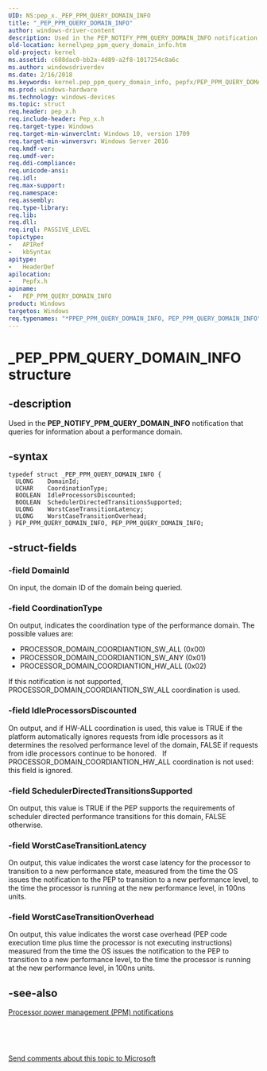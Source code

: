 ```yaml
---
UID: NS:pep_x._PEP_PPM_QUERY_DOMAIN_INFO
title: "_PEP_PPM_QUERY_DOMAIN_INFO"
author: windows-driver-content
description: Used in the PEP_NOTIFY_PPM_QUERY_DOMAIN_INFO notification that queries for information about a performance domain. .
old-location: kernel\pep_ppm_query_domain_info.htm
old-project: kernel
ms.assetid: c608dac0-bb2a-4d89-a2f8-1017254c8a6c
ms.author: windowsdriverdev
ms.date: 2/16/2018
ms.keywords: kernel.pep_ppm_query_domain_info, pepfx/PEP_PPM_QUERY_DOMAIN_INFO, _PEP_PPM_QUERY_DOMAIN_INFO, PEP_PPM_QUERY_DOMAIN_INFO, PEP_PPM_QUERY_DOMAIN_INFO structure [Kernel-Mode Driver Architecture], *PPEP_PPM_QUERY_DOMAIN_INFO
ms.prod: windows-hardware
ms.technology: windows-devices
ms.topic: struct
req.header: pep_x.h
req.include-header: Pep_x.h
req.target-type: Windows
req.target-min-winverclnt: Windows 10, version 1709
req.target-min-winversvr: Windows Server 2016
req.kmdf-ver: 
req.umdf-ver: 
req.ddi-compliance: 
req.unicode-ansi: 
req.idl: 
req.max-support: 
req.namespace: 
req.assembly: 
req.type-library: 
req.lib: 
req.dll: 
req.irql: PASSIVE_LEVEL
topictype:
-	APIRef
-	kbSyntax
apitype:
-	HeaderDef
apilocation:
-	Pepfx.h
apiname:
-	PEP_PPM_QUERY_DOMAIN_INFO
product: Windows
targetos: Windows
req.typenames: "*PPEP_PPM_QUERY_DOMAIN_INFO, PEP_PPM_QUERY_DOMAIN_INFO"
---
```


# _PEP_PPM_QUERY_DOMAIN_INFO structure


## -description


Used in the <b>PEP_NOTIFY_PPM_QUERY_DOMAIN_INFO</b> notification that queries for information about a performance domain. 


## -syntax


````
typedef struct _PEP_PPM_QUERY_DOMAIN_INFO {
  ULONG    DomainId;
  UCHAR    CoordinationType;
  BOOLEAN  IdleProcessorsDiscounted;
  BOOLEAN  SchedulerDirectedTransitionsSupported;
  ULONG    WorstCaseTransitionLatency;
  ULONG    WorstCaseTransitionOverhead;
} PEP_PPM_QUERY_DOMAIN_INFO, PEP_PPM_QUERY_DOMAIN_INFO;
````


## -struct-fields




### -field DomainId

On input, the domain ID of the domain being queried.


### -field CoordinationType

On output, indicates the coordination type of the performance domain. The possible values are:

<ul>
<li>PROCESSOR_DOMAIN_COORDIANTION_SW_ALL (0x00)</li>
<li>PROCESSOR_DOMAIN_COORDIANTION_SW_ANY (0x01)</li>
<li>PROCESSOR_DOMAIN_COORDIANTION_HW_ALL (0x02)</li>
</ul>
If this notification is not supported, PROCESSOR_DOMAIN_COORDIANTION_SW_ALL coordination is used. 


### -field IdleProcessorsDiscounted

On output, and if HW-ALL coordination is used, this value is  TRUE if the platform automatically ignores requests from idle processors as it determines the resolved performance level of the domain, FALSE if requests from idle processors continue to be honored.  
If PROCESSOR_DOMAIN_COORDIANTION_HW_ALL coordination is not used: this field is ignored. 


### -field SchedulerDirectedTransitionsSupported

On output, this value is TRUE if the PEP supports the requirements of scheduler directed performance transitions for this domain, FALSE otherwise. 


### -field WorstCaseTransitionLatency

On output, this value indicates the worst case latency for the processor to transition to a new performance state, measured from the time the OS issues the notification to the PEP to transition to a new performance level, to the time the processor is running at the new performance level, in 100ns units. 


### -field WorstCaseTransitionOverhead

On output, this value indicates the worst case overhead (PEP code execution time plus time the processor is not executing instructions) measured from the time the OS issues the notification to the PEP to transition to a new performance level, to the time the processor is running at the new performance level, in 100ns units. 


## -see-also

<a href="https://msdn.microsoft.com/library/windows/hardware/mt186881">Processor power management (PPM) notifications</a>



 

 

<a href="mailto:wsddocfb@microsoft.com?subject=Documentation%20feedback [kernel\kernel]:%20PEP_PPM_QUERY_DOMAIN_INFO structure%20 RELEASE:%20(2/16/2018)&amp;body=%0A%0APRIVACY STATEMENT%0A%0AWe use your feedback to improve the documentation. We don't use your email address for any other purpose, and we'll remove your email address from our system after the issue that you're reporting is fixed. While we're working to fix this issue, we might send you an email message to ask for more info. Later, we might also send you an email message to let you know that we've addressed your feedback.%0A%0AFor more info about Microsoft's privacy policy, see http://privacy.microsoft.com/en-us/default.aspx." title="Send comments about this topic to Microsoft">Send comments about this topic to Microsoft</a>

